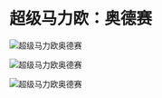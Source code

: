 # 超级马力欧：奥德赛


![超级马力欧奥德赛](https://2.z.wiki/images/20211115/981c23a9878d481d8c703edd0569c34a.png)


![超级马力欧奥德赛](https://3.z.wiki/images/20211115/570520d0680d4a6fbc26023db887063d.png)


![超级马力欧奥德赛](https://1.z.wiki/images/20211115/cf5e19bdc6ca4719a7b0925f86f2b652.png)







